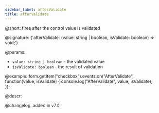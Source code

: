 ```yaml
---
sidebar_label: afterValidate
title: afterValidate
---          
```


@short: fires after the control value is validated
 
@signature: {'afterValidate: (value: string | boolean, isValidate: boolean) => void;'}

@params:
- `value: string | boolean` - the validated value
- `isValidate: boolean` - the result of validation

@example:
form.getItem("checkbox").events.on("AfterValidate", function(value, isValidate) {
    console.log("AfterValidate", value, isValidate);
});

@descr:

@changelog: added in v7.0
